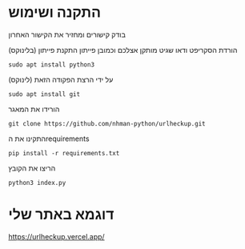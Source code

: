 # התקנה ושימוש
בודק קישורים ומחזיר את הקישור האחרון

הורדת הסקריפט
ודאו שגיט מותקן אצלכם וכמובן פייתון
התקנת פייתון (בלינוקס)
```
sudo apt install python3
```
על ידי הרצת הפקודה הזאת (לינוקס)

```
sudo apt install git
```

הורידו את המאגר
```
git clone https://github.com/nhman-python/urlheckup.git
```
התקינו את הrequirements
```
pip install -r requirements.txt
```
הריצו את הקובץ
```
python3 index.py
```

# דוגמא באתר שלי

https://urlheckup.vercel.app/
